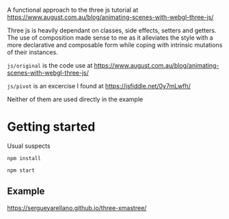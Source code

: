A functional approach to the three js tutorial at https://www.august.com.au/blog/animating-scenes-with-webgl-three-js/

Three js is heavily dependant on classes, side effects, setters and getters. The use of composition made sense to me as it alleviates the style with a more declarative and composable form while coping with intrinsic mutations of their instances.


`js/original` is the code use at https://www.august.com.au/blog/animating-scenes-with-webgl-three-js/

`js/pivot` is an excercise I found at https://jsfiddle.net/0y7mLwfh/

Neither of them are used directly in the example

Getting started
===
Usual suspects

`npm install`

`npm start`

## Example

https://sergueyarellano.github.io/three-xmastree/